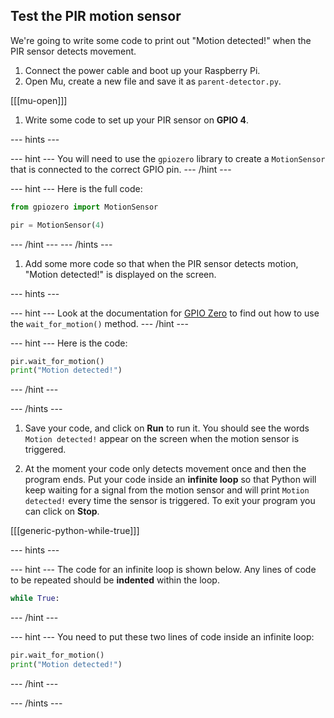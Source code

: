 ## Test the PIR motion sensor

We're going to write some code to print out "Motion detected!" when the PIR sensor detects movement.

1. Connect the power cable and boot up your Raspberry Pi.
1. Open Mu, create a new file and save it as `parent-detector.py`.

[[[mu-open]]]

1. Write some code to set up your PIR sensor on **GPIO 4**.

--- hints ---

--- hint ---
You will need to use the `gpiozero` library to create a `MotionSensor` that is connected to the correct GPIO pin.
--- /hint ---

--- hint ---
Here is the full code:

```python
from gpiozero import MotionSensor

pir = MotionSensor(4)
```
--- /hint ---
--- /hints ---

1. Add some more code so that when the PIR sensor detects motion, "Motion detected!" is displayed on the screen.

--- hints ---

--- hint ---
Look at the documentation for [GPIO Zero](https://gpiozero.readthedocs.io/en/stable/api_input.html#motion-sensor-d-sun-pir) to find out how to use the `wait_for_motion()` method.
--- /hint ---

--- hint ---
Here is the code:

```python
pir.wait_for_motion()
print("Motion detected!")
```
--- /hint ---

--- /hints ---

1. Save your code, and click on **Run** to run it. You should see the words `Motion detected!` appear on the screen when the motion sensor is triggered.

1. At the moment your code only detects movement once and then the program ends. Put your code inside an **infinite loop** so that Python will keep waiting for a signal from the motion sensor and will print `Motion detected!` every time the sensor is triggered. To exit your program you can click on **Stop**.

[[[generic-python-while-true]]]

--- hints ---

--- hint ---
The code for an infinite loop is shown below. Any lines of code to be repeated should be __indented__ within the loop.

```python
while True:
```
--- /hint ---

--- hint ---
You need to put these two lines of code inside an infinite loop:

```python
pir.wait_for_motion()
print("Motion detected!")
```
--- /hint ---

--- /hints ---

